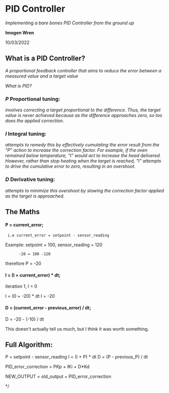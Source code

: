 # PID Controller

_Implementing a bare bones PID Controller from the ground up_

  **Imogen Wren**
 
 10/03/2022

  ## What is a PID Controller?

  _A proportional feedback controller that aims to reduce the error between a measured value and a target value_

  _What is PID?_

  ### ___P___ Proportional tuning:
  _involves correcting a target proportional to the difference.
  Thus, the target value is never achieved because as the difference approaches zero,
  so too does the applied correction._

  ### ___I___ Integral tuning:
  _attempts to remedy this by effectively cumulating the
  error result from the "P" action to increase the correction factor.
  For example, if the oven remained below temperature,
  “I” would act to increase the head delivered.
  However, rather than stop heating when the target is reached,
  "I" attempts to drive the cumulative error to zero, resulting in an overshoot._

  ### ___D___ Derivative tuning:
  _attempts to minimize this overshoot by slowing the correction factor applied as the target is approached._


  ## The Maths
  #### P = current_error; 

     i.e current_error = setpoint - sensor_reading

  Example: setpoint = 100, sensor_reading = 120

          -20 = 100 -120

   therefore P = -20

     
 ####  I = (I + current_error) * dt;

  iteration 1, I = 0

  I = (0 + -20) * dt
  I = -20

 
 #### D = (current_error - previous_error) / dt;

 D = -20 - (-10) / dt

  This doesn't actually tell us much, but I think it was worth something.

 ## Full Algorithm:

  P = setpoint - sensor_reading
  I = (I + P) * dt
  D = (P - previous_P) / dt
  
  PID_error_correction = P*Kp + I*Ki + D*Kd

  NEW_OUTPUT = old_output + PID_error_correction

*/
